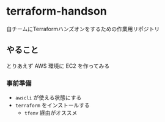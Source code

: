 # terraform-handson
自チームにTerraformハンズオンをするための作業用リポジトリ

## やること

とりあえず AWS 環境に EC2 を作ってみる

### 事前準備

- `awscli` が使える状態にする
- `terraform` をインストールする
  - `tfenv` 経由がオススメ
